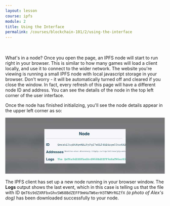 ```yaml
---
layout: lesson
course: ipfs
module: 2
title: Using the Interface
permalink: /courses/blockchain-101/2/using-the-interface
---
```

<br>
<br>
<span class="openingParagraph">What's in a node?</span>
Once you open the page, an IPFS node will start to run right in your browser. This is similar to how many games will load a client locally, and use it to connect to the wider network. The website you're viewing is running a small IPFS node with local javascript storage in your browser. Don't worry - it will be automatically turned off and cleared if you close the window. In fact, every refresh of this page will have a different node ID and address. You can see the details of the node in the top left corner of the user interface.

Once the node has finished initializing, you'll see the node details appear in the upper left corner as so:

<img src="/assets/img/courses/ipfs/UsingtheIF.jpg" alt="A node" title="A node"/>

The IPFS client has set up a new node running in your browser window. The <strong>Logs </strong>output shows the last event, which in this case is telling us that the file with ID <code>QmT6s9dZXRFbxGhvSW68BdZEFF9mHaTW6erH3TNMrRGZfX</code><em> (a photo of Alex's dog) </em>has been downloaded successfully to your node.
